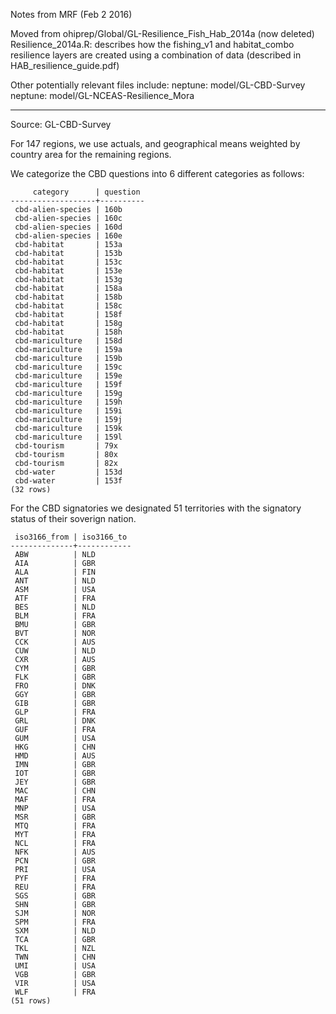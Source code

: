 Notes from MRF (Feb 2 2016)

Moved from ohiprep/Global/GL-Resilience_Fish_Hab_2014a (now deleted)
Resilience_2014a.R: describes how the fishing_v1 and habitat_combo resilience layers
are created using a combination of data (described in HAB_resilience_guide.pdf)

Other potentially relevant files include:
neptune: model/GL-CBD-Survey
neptune: model/GL-NCEAS-Resilience_Mora

****

Source: GL-CBD-Survey 

For 147 regions, we use actuals, and geographical means weighted by
country area for the remaining regions.

We categorize the CBD questions into 6 different categories as follows:

         category      | question 
    -------------------+----------
     cbd-alien-species | 160b
     cbd-alien-species | 160c
     cbd-alien-species | 160d
     cbd-alien-species | 160e
     cbd-habitat       | 153a
     cbd-habitat       | 153b
     cbd-habitat       | 153c
     cbd-habitat       | 153e
     cbd-habitat       | 153g
     cbd-habitat       | 158a
     cbd-habitat       | 158b
     cbd-habitat       | 158c
     cbd-habitat       | 158f
     cbd-habitat       | 158g
     cbd-habitat       | 158h
     cbd-mariculture   | 158d
     cbd-mariculture   | 159a
     cbd-mariculture   | 159b
     cbd-mariculture   | 159c
     cbd-mariculture   | 159e
     cbd-mariculture   | 159f
     cbd-mariculture   | 159g
     cbd-mariculture   | 159h
     cbd-mariculture   | 159i
     cbd-mariculture   | 159j
     cbd-mariculture   | 159k
     cbd-mariculture   | 159l
     cbd-tourism       | 79x
     cbd-tourism       | 80x
     cbd-tourism       | 82x
     cbd-water         | 153d
     cbd-water         | 153f
    (32 rows)


For the CBD signatories we designated 51 territories with the signatory
status of their soverign nation.

     iso3166_from | iso3166_to 
    --------------+------------
     ABW          | NLD
     AIA          | GBR
     ALA          | FIN
     ANT          | NLD
     ASM          | USA
     ATF          | FRA
     BES          | NLD
     BLM          | FRA
     BMU          | GBR
     BVT          | NOR
     CCK          | AUS
     CUW          | NLD
     CXR          | AUS
     CYM          | GBR
     FLK          | GBR
     FRO          | DNK
     GGY          | GBR
     GIB          | GBR
     GLP          | FRA
     GRL          | DNK
     GUF          | FRA
     GUM          | USA
     HKG          | CHN
     HMD          | AUS
     IMN          | GBR
     IOT          | GBR
     JEY          | GBR
     MAC          | CHN
     MAF          | FRA
     MNP          | USA
     MSR          | GBR
     MTQ          | FRA
     MYT          | FRA
     NCL          | FRA
     NFK          | AUS
     PCN          | GBR
     PRI          | USA
     PYF          | FRA
     REU          | FRA
     SGS          | GBR
     SHN          | GBR
     SJM          | NOR
     SPM          | FRA
     SXM          | NLD
     TCA          | GBR
     TKL          | NZL
     TWN          | CHN
     UMI          | USA
     VGB          | GBR
     VIR          | USA
     WLF          | FRA
    (51 rows)


